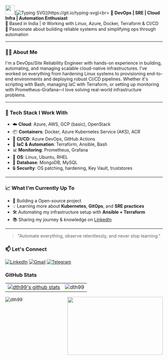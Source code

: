 <img src="https://raw.githubusercontent.com/MartinHeinz/MartinHeinz/master/wave.gif" width="30px">[![Typing SVG](https://readme-typing-svg.herokuapp.com?size=24&width=600&lines=Hi+there,+I'm+Deepak+Kumar!)](https://git.io/typing-svg)<br>
🚀 **DevOps | SRE | Cloud Infra | Automation Enthusiast**  
📍 Based in India | 🌐 Working with Linux, Azure, Docker, Terraform & CI/CD  
🎯 Passionate about building reliable systems and simplifying ops through automation

---

### 👨‍💻 About Me

I'm a DevOps/Site Reliability Engineer with hands-on experience in building, automating, and managing scalable cloud-native infrastructures. I’ve worked on everything from hardening Linux systems to provisioning end-to-end environments and deploying robust CI/CD pipelines. Whether it's scripting with Bash, managing IaC with Terraform, or setting up monitoring with Prometheus-Grafana—I love solving real-world infrastructure problems.

---

### 🔧 Tech Stack I Work With

- ☁️ **Cloud**: Azure, AWS, GCP (basic), OpenStack  
- 📦 **Containers**: Docker, Azure Kubernetes Service (AKS), ACR  
- 🔁 **CI/CD**: Azure DevOps, GitHub Actions  
- 📜 **IaC & Automation**: Terraform, Ansible, Bash  
- 📊 **Monitoring**: Prometheus, Grafana  
- 🐧 **OS**: Linux, Ubuntu, RHEL  
- 💾 **Database**: MongoDB, MySQL  
- 🔒 **Security**: OS patching, hardening, Key Vault, truststores  

---

### 📈 What I'm Currently Up To

- 🔧 Building a Open-source project
- 💡 Learning more about **Kubernetes**, **GitOps**, and **SRE practices**
- 🛠️ Automating my infrastructure setup with **Ansible + Terraform**
- 📚 Sharing my journey & knowledge on [LinkedIn](https://linkedin.com/in/deepak99kumar)

---
> "Automate everything, observe relentlessly, and never stop learning."

### 📫 Let's Connect

<div align="left">
  <a href="https://www.linkedin.com/in/deepakkumar2o/"><img alt="LinkedIn" src="https://img.shields.io/badge/linkedin-%230077B5.svg?style=for-the-badge&logo=linkedin&logoColor=white"/></a>
  <a href="mailto:deep99.official@gmail.com"><img alt="Gmail" src="https://img.shields.io/badge/Gmail-D14836?style=for-the-badge&logo=gmail&logoColor=white"/></a>
  <a href="https://t.me/dth99"><img alt="Telegram" src="https://img.shields.io/badge/Telegram-2CA5E0?style=for-the-badge&logo=telegram&logoColor=white" /></a>
</div>


<!--
<h3 align="left">Languages</h3>
<p align="left">  <a href="https://www.cprogramming.com/" target="_blank" rel="noreferrer"> <img src="https://raw.githubusercontent.com/devicons/devicon/master/icons/c/c-original.svg" alt="c" width="40" height="40"/> </a> <a href="https://www.w3schools.com/cpp/" target="_blank" rel="noreferrer"> <img src="https://raw.githubusercontent.com/devicons/devicon/master/icons/cplusplus/cplusplus-original.svg" alt="cplusplus" width="40" height="40"/> </a> <a href="https://www.python.org" target="_blank" rel="noreferrer"> <img src="https://raw.githubusercontent.com/devicons/devicon/master/icons/python/python-original.svg" alt="python" width="40" height="40"/> <a href="https://www.java.com" target="_blank" rel="noreferrer"> <img src="https://raw.githubusercontent.com/devicons/devicon/master/icons/java/java-original.svg" alt="java" width="40" height="40"/> </a> </p>
-->

<h3 align="left">GitHub Stats</h3>
<table>
  <tr>
    <td><a href="https://github.com/dth99/github-readme-stats"><img align="center" src="https://github-readme-stats.vercel.app/api?username=dth99&show_icons=true&include_all_commits=true&theme=dark&hide_border=true" alt="dth99's github stats" /></a> </td>
    <td><img src="https://github-readme-stats.vercel.app/api/top-langs?username=dth99&langs_count=15&show_icons=true&theme=dark&hide_border=true&locale=en&layout=compact" alt="dth99" /></td>
    <!--&hide=html,css,php-->
  </tr>
</table>

<img align="left" src="http://github-readme-streak-stats.herokuapp.com?user=dth99&theme=highcontrast&hide_border=true&fire=DD2727&dates=DD2727&stroke=DD2727&currStreakNum=DD2727&ring=DD2727" alt="dth99"/>
<img align='right' src="https://github.com/dth99/dth99/blob/main/programmer-cycle.gif"height="185" width="305"/>
